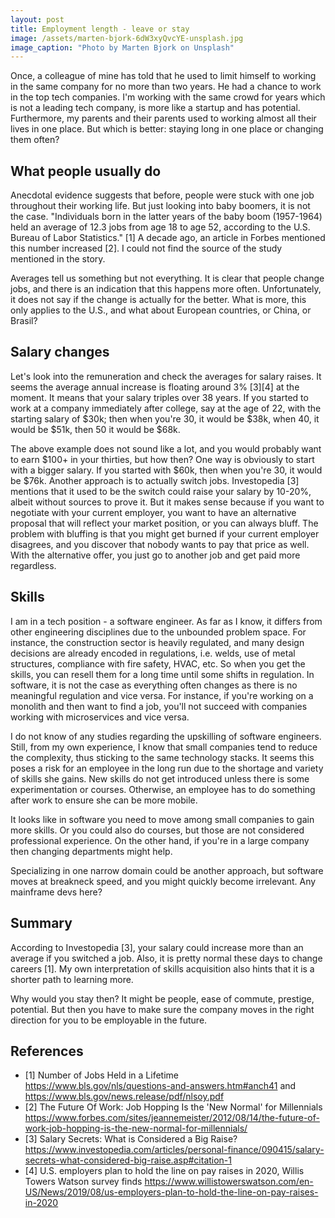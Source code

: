 ```yaml
---
layout: post
title: Employment length - leave or stay
image: /assets/marten-bjork-6dW3xyQvcYE-unsplash.jpg
image_caption: "Photo by Marten Bjork on Unsplash"
---
```


Once, a colleague of mine has told that he used to limit himself to working in the same company for no more than two years. He had a chance to work in the top tech companies. I'm working with the same crowd for years which is not a leading tech company, is more like a startup and has potential. Furthermore, my parents and their parents used to working almost all their lives in one place. But which is better: staying long in one place or changing them often?

## What people usually do

Anecdotal evidence suggests that before, people were stuck with one job throughout their working life. But just looking into baby boomers, it is not the case. "Individuals born in the latter years of the baby boom (1957-1964) held an average of 12.3 jobs from age 18 to age 52, according to the U.S. Bureau of Labor Statistics." [1] A decade ago, an article in Forbes mentioned this number increased [2]. I could not find the source of the study mentioned in the story.

Averages tell us something but not everything. It is clear that people change jobs, and there is an indication that this happens more often. Unfortunately, it does not say if the change is actually for the better. What is more, this only applies to the U.S., and what about European countries, or China, or Brasil?

## Salary changes

Let's look into the remuneration and check the averages for salary raises. It seems the average annual increase is floating around 3% [3][4] at the moment. It means that your salary triples over 38 years. If you started to work at a company immediately after college, say at the age of 22, with the starting salary of $30k; then when you're 30, it would be $38k, when 40, it would be $51k, then 50 it would be $68k.

The above example does not sound like a lot, and you would probably want to earn $100+ in your thirties, but how then? One way is obviously to start with a bigger salary. If you started with $60k, then when you're 30, it would be $76k. Another approach is to actually switch jobs. Investopedia [3] mentions that it used to be the switch could raise your salary by 10-20%, albeit without sources to prove it. But it makes sense because if you want to negotiate with your current employer, you want to have an alternative proposal that will reflect your market position, or you can always bluff. The problem with bluffing is that you might get burned if your current employer disagrees, and you discover that nobody wants to pay that price as well. With the alternative offer, you just go to another job and get paid more regardless.

## Skills

I am in a tech position - a software engineer. As far as I know, it differs from other engineering disciplines due to the unbounded problem space. For instance, the construction sector is heavily regulated, and many design decisions are already encoded in regulations, i.e. welds, use of metal structures, compliance with fire safety, HVAC, etc. So when you get the skills, you can resell them for a long time until some shifts in regulation. In software, it is not the case as everything often changes as there is no meaningful regulation and vice versa. For instance, if you're working on a monolith and then want to find a job, you'll not succeed with companies working with microservices and vice versa.

I do not know of any studies regarding the upskilling of software engineers. Still, from my own experience, I know that small companies tend to reduce the complexity, thus sticking to the same technology stacks. It seems this poses a risk for an employee in the long run due to the shortage and variety of skills she gains. New skills do not get introduced unless there is some experimentation or courses. Otherwise, an employee has to do something after work to ensure she can be more mobile.

It looks like in software you need to move among small companies to gain more skills. Or you could also do courses, but those are not considered professional experience. On the other hand, if you're in a large company then changing departments might help.

Specializing in one narrow domain could be another approach, but software moves at breakneck speed, and you might quickly become irrelevant. Any mainframe devs here?

## Summary
According to Investopedia [3], your salary could increase more than an average if you switched a job. Also, it is pretty normal these days to change careers [1]. My own interpretation of skills acquisition also hints that it is a shorter path to learning more.

Why would you stay then? It might be people, ease of commute, prestige, potential. But then you have to make sure the company moves in the right direction for you to be employable in the future.

## References

* [1] Number of Jobs Held in a Lifetime https://www.bls.gov/nls/questions-and-answers.htm#anch41 and https://www.bls.gov/news.release/pdf/nlsoy.pdf
* [2] The Future Of Work: Job Hopping Is the 'New Normal' for Millennials https://www.forbes.com/sites/jeannemeister/2012/08/14/the-future-of-work-job-hopping-is-the-new-normal-for-millennials/
* [3] Salary Secrets: What is Considered a Big Raise? https://www.investopedia.com/articles/personal-finance/090415/salary-secrets-what-considered-big-raise.asp#citation-1  
* [4] U.S. employers plan to hold the line on pay raises in 2020, Willis Towers Watson survey finds https://www.willistowerswatson.com/en-US/News/2019/08/us-employers-plan-to-hold-the-line-on-pay-raises-in-2020



